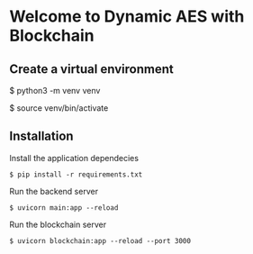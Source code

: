 # Welcome to Dynamic AES with Blockchain

## Create a virtual environment

$ python3 -m venv venv

$ source venv/bin/activate

## Installation

Install the application dependecies

`$ pip install -r requirements.txt`

Run the backend server

`$ uvicorn main:app --reload`

Run the blockchain server

`$ uvicorn blockchain:app --reload --port 3000`
